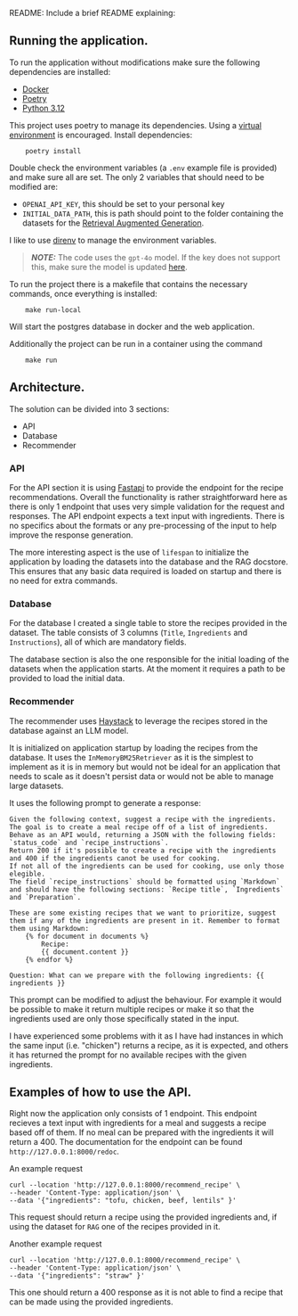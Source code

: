 README: Include a brief README explaining:
## Running the application.

To run the application without modifications make sure the following dependencies are installed:
* [Docker](https://docs.docker.com/engine/install/)
* [Poetry](https://python-poetry.org/)
* [Python 3.12](https://www.python.org/downloads/release/python-3120/)

This project uses poetry to manage its dependencies. Using a [virtual environment](https://docs.python.org/3.12/library/venv.html) is encouraged.
Install dependencies:

```
    poetry install
```

Double check the environment variables (a `.env` example file is provided) and make sure all are set. The only 2 variables that should need to be modified are:
* `OPENAI_API_KEY`, this should be set to your personal key
* `INITIAL_DATA_PATH`, this is path should point to the folder containing the datasets for the [Retrieval Augmented Generation](https://haystack.deepset.ai/blog/rag-pipelines-from-scratch).

I like to use [direnv](https://direnv.net/) to manage the environment variables.

> **_NOTE:_**  The code uses the `gpt-4o` model. If the key does not support this, make sure the model is updated [here](src/rag_test/recommender/recommender.py).

To run the project there is a makefile that contains the necessary commands, once everything is installed:
```
    make run-local
```
Will start the postgres database in docker and the web application.

Additionally the project can be run in a container using the command
```
    make run
```

## Architecture.
The solution can be divided into 3 sections:
* API
* Database
* Recommender

### API
For the API section it is using [Fastapi](https://fastapi.tiangolo.com/) to provide the endpoint for the recipe recommendations.
Overall the functionality is rather straightforward here as there is only 1 endpoint that uses very simple validation for the request and responses.
The API endpoint expects a text input with ingredients. There is no specifics about the formats or any pre-processing of the input to help improve the response generation.

The more interesting aspect is the use of `lifespan` to initialize the application by loading the datasets into the database and the RAG docstore. This ensures that any basic data required is loaded on startup and there is no need for extra commands.

### Database
For the database I created a single table to store the recipes provided in the dataset. The table consists of 3 columns (`Title`, `Ingredients` and `Instructions`), all of which are mandatory fields.

The database section is also the one responsible for the initial loading of the datasets when the application starts. At the moment it requires a path to be provided to load the initial data.

### Recommender
The recommender uses [Haystack](https://docs.haystack.deepset.ai/docs/intro) to leverage the recipes stored in the database against an LLM model.

It is initialized on application startup by loading the recipes from the database. It uses the `InMemoryBM25Retriever` as it is the simplest to implement as it is in memory but would not be ideal for an application that needs to scale as it doesn't persist data or would not be able to manage large datasets.

It uses the following prompt to generate a response:
    
    Given the following context, suggest a recipe with the ingredients.
    The goal is to create a meal recipe off of a list of ingredients. 
    Behave as an API would, returning a JSON with the following fields: `status_code` and `recipe_instructions`. 
    Return 200 if it's possible to create a recipe with the ingredients and 400 if the ingredients canot be used for cooking.
    If not all of the ingredients can be used for cooking, use only those elegible.
    The field `recipe_instructions` should be formatted using `Markdown` and should have the following sections: `Recipe title`, `Ingredients` and `Preparation`.
    
    These are some existing recipes that we want to prioritize, suggest them if any of the ingredients are present in it. Remember to format them using Markdown: 
        {% for document in documents %}
            Recipe:
            {{ document.content }}
        {% endfor %}
    
    Question: What can we prepare with the following ingredients: {{ ingredients }}

This prompt can be modified to adjust the behaviour. For example it would be possible to make it return multiple recipes or make it so that the ingredients used are only those specifically stated in the input.

I have experienced some problems with it as I have had instances in which the same input (i.e. "chicken") returns a recipe, as it is expected, and others it has returned the prompt for no available recipes with the given ingredients.


## Examples of how to use the API.
Right now the application only consists of 1 endpoint. This endpoint recieves a text input with ingredients for a meal and suggests a recipe based off of them. If no meal can be prepared with the ingredients it will return a 400. The documentation for the endpoint can be found `http://127.0.0.1:8000/redoc`.

An example request 

```
curl --location 'http://127.0.0.1:8000/recommend_recipe' \
--header 'Content-Type: application/json' \
--data '{"ingredients": "tofu, chicken, beef, lentils" }'
```
This request should return a recipe using the provided ingredients and, if using the dataset for `RAG` one of the recipes provided in it.

Another example request

```
curl --location 'http://127.0.0.1:8000/recommend_recipe' \
--header 'Content-Type: application/json' \
--data '{"ingredients": "straw" }'
```
This one should return a 400 response as it is not able to find a recipe that can be made using the provided ingredients.

